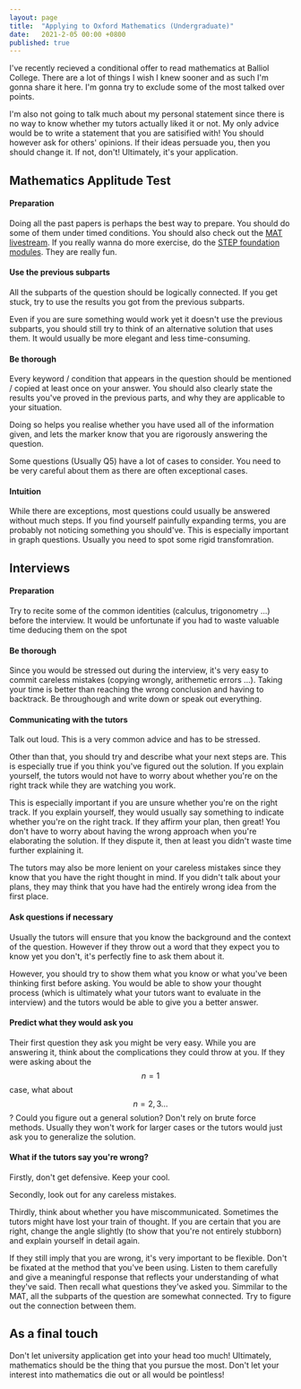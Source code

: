 ```yaml
---
layout: page
title:  "Applying to Oxford Mathematics (Undergraduate)"
date:   2021-2-05 00:00 +0800
published: true
---
```


I've recently recieved a conditional offer to read mathematics at Balliol College. There are a lot of things I wish I knew sooner and as such I'm gonna share it here. I'm gonna try to exclude some of the most talked over points. 

I'm also not going to talk much about my personal statement since there is no way to know whether my tutors actually liked it or not. My only advice would be to write a statement that you are satisified with! You should however ask for others' opinions. If their ideas persuade you, then you should change it. If not, don't! Ultimately, it's your application. 

## Mathematics Applitude Test

#### Preparation

Doing all the past papers is perhaps the best way to prepare. You should do some of them under timed conditions. You should also check out the [MAT livestream](https://www.maths.ox.ac.uk/study-here/undergraduate-study/maths-admissions-test/mat-livestream). If you really wanna do more exercise, do the [STEP foundation modules](https://maths.org/step/assignments). They are really fun. 

#### Use the previous subparts

All the subparts of the question should be logically connected. If you get stuck, try to use the results you got from the previous subparts. 

Even if you are sure something would work yet it doesn't use the previous subparts, you should still try to think of an alternative solution that uses them. It would usually be more elegant and less time-consuming.

#### Be thorough

Every keyword / condition that appears in the question should be mentioned / copied at least once on your answer. You should also  clearly state the results you've proved in the previous parts, and why they are applicable to your situation.

Doing so helps you realise whether you have used all of the information given, and lets the marker know that you are rigorously answering the question.

Some questions (Usually Q5) have a lot of cases to consider. You need to be very careful about them as there are often exceptional cases.

#### Intuition

While there are exceptions, most questions could usually be answered without much steps. If you find yourself painfully expanding terms, you are probably not noticing something you should've. This is especially important in graph questions. Usually you need to spot some rigid transfomration.

## Interviews

#### Preparation

Try to recite some of the common identities (calculus, trigonometry ...)  before the interview. It would be unfortunate if you had to waste valuable time deducing them on the spot 

#### Be thorough

Since you would be stressed out during the interview, it's very easy to commit careless mistakes (copying wrongly, arithemetic errors ...). Taking your time is better than reaching the wrong conclusion and having to backtrack. Be throughough and write down or speak out everything. 

#### Communicating with the tutors

Talk out loud. This is a very common advice and has to be stressed. 

Other than that, you should try and describe what your next steps are. This is especially true if you think you've figured out the solution. If you explain yourself, the tutors would not have to worry about whether you're on the right track while they are watching you work. 

This is especially important if you are unsure whether you're on the right track. If you explain yourself, they would usually say something to indicate whether you're on the right track. If they affirm your plan, then great! You don't have to worry about having the wrong approach when you're elaborating the solution. If they dispute it, then at least you didn't waste time further explaining it.

The tutors may also be more lenient on your careless mistakes since they know that you have the right thought in mind. If you didn't talk about your plans, they may think that you have had the entirely wrong idea from the first place.

#### Ask questions if necessary

Usually the tutors will ensure that you know the background and the context of the question. However if they throw out a word that they expect you to know yet you don't, it's perfectly fine to ask them about it. 

However, you should try to show them what you know or what you've been thinking first before asking. You would be able to show your thought process (which is ultimately what your tutors want to evaluate in the interview) and the tutors would be able to give you a better answer. 

#### Predict what they would ask you

Their first question they ask you might be very easy. While you are answering it, think about the complications they could throw at you. If they were asking about the $$n = 1$$ case, what about $$n = 2, 3 ...$$? Could you figure out a general solution? Don't rely on brute force methods. Usually they won't work for larger cases or the tutors would just ask you to generalize the solution.

#### What if the tutors say you're wrong?

Firstly, don't get defensive. Keep your cool.

Secondly, look out for any careless mistakes.

Thirdly, think about whether you have miscommunicated. Sometimes the tutors might have lost your train of thought. If you are certain that you are right, change the angle slightly (to show that you're not entirely stubborn) and explain yourself in detail again.

If they still imply that you are wrong, it's very important to be flexible. Don't be fixated at the method that you've been using. Listen to them carefully and give a meaningful response that reflects your understanding of what they've said.  Then recall what questions they've asked you. Simmilar to the MAT, all the subparts of the question are somewhat connected. Try to figure out the connection between them.

## As a final touch

Don't let university application get into your head too much! Ultimately, mathematics should be the thing that you pursue the most. Don't let your interest into mathematics die out or all would be pointless! 
